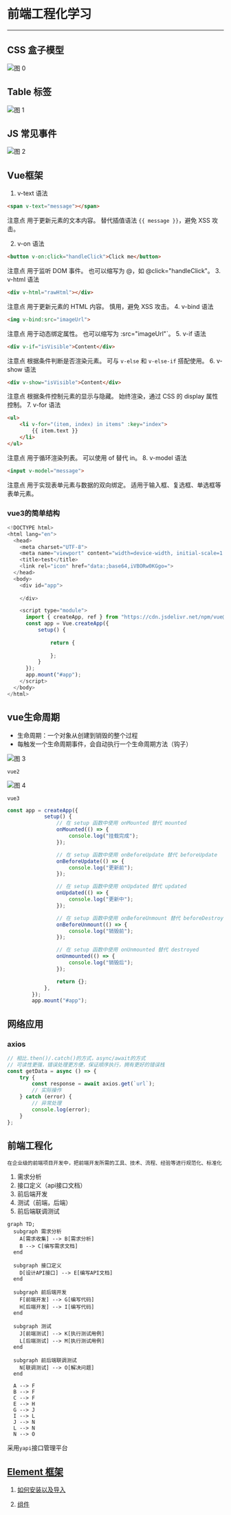 # 前端工程化学习

---

## CSS 盒子模型

![图 0](https://s2.loli.net/2024/01/11/WL2HXQmaGNxCBKl.png)  

## Table 标签

![图 1](https://s2.loli.net/2024/01/11/tKloZBRWQb3niLh.png)  

## JS 常见事件

![图 2](https://s2.loli.net/2024/01/13/QX7sPtNclVGbyfL.png)  

## Vue框架

1. v-text
语法

```html
<span v-text="message"></span>
```

注意点
用于更新元素的文本内容。
替代插值语法 `{{ message }}`，避免 XSS 攻击。

2. v-on
语法

```html
<button v-on:click="handleClick">Click me</button>
```

注意点
用于监听 DOM 事件。
也可以缩写为 @，如 @click="handleClick"。
3. v-html
语法

```html  
<div v-html="rawHtml"></div>
```

注意点
用于更新元素的 HTML 内容。
慎用，避免 XSS 攻击。
4. v-bind
语法

```html
<img v-bind:src="imageUrl"> 
```

注意点
用于动态绑定属性。
也可以缩写为 :src="imageUrl"`。
5. v-if
语法

```html
<div v-if="isVisible">Content</div>
```

注意点
根据条件判断是否渲染元素。
可与 `v-else` 和 `v-else-if` 搭配使用。
6. v-show
语法

```html
<div v-show="isVisible">Content</div>
```

注意点
根据条件控制元素的显示与隐藏。
始终渲染，通过 CSS 的 display 属性控制。
7. v-for
语法

```html
<ul>
    <li v-for="(item, index) in items" :key="index">
        {{ item.text }}
    </li>
</ul>
```

注意点
用于循环渲染列表。
可以使用 of 替代 in。
8. v-model
语法

```html
<input v-model="message"> 
```

注意点
用于实现表单元素与数据的双向绑定。
适用于输入框、复选框、单选框等表单元素。

### vue3的简单结构

```javascript
<!DOCTYPE html>
<html lang="en">
  <head>
    <meta charset="UTF-8">
    <meta name="viewport" content="width=device-width, initial-scale=1.0">
    <title>test</title>
    <link rel="icon" href="data:;base64,iVBORw0KGgo=">
  </head>
  <body>
    <div id="app">
        
    </div>

    <script type="module">
      import { createApp, ref } from "https://cdn.jsdelivr.net/npm/vue@3/dist/vue.esm-browser.js";
      const app = Vue.createApp({
          setup() {
              
              return {
                  
              };
          }
      });
      app.mount("#app");
    </script>
  </body>
</html>
```

## vue生命周期

- 生命周期：一个对象从创建到销毁的整个过程
- 每触发一个生命周期事件，会自动执行一个生命周期方法（钩子）

![图 3](https://s2.loli.net/2024/01/18/BxylGTOAD9LvkPt.png)  

`vue2`

![图 4](https://s2.loli.net/2024/01/18/b7Sy6iAorJwDnLY.png)  

`vue3`

```javascript
const app = createApp({
            setup() {
                // 在 setup 函数中使用 onMounted 替代 mounted
                onMounted(() => {
                    console.log("挂载完成");
                });

                // 在 setup 函数中使用 onBeforeUpdate 替代 beforeUpdate
                onBeforeUpdate(() => {
                    console.log("更新前");
                });

                // 在 setup 函数中使用 onUpdated 替代 updated
                onUpdated(() => {
                    console.log("更新中");
                });

                // 在 setup 函数中使用 onBeforeUnmount 替代 beforeDestroy
                onBeforeUnmount(() => {
                    console.log("销毁前");
                });

                // 在 setup 函数中使用 onUnmounted 替代 destroyed
                onUnmounted(() => {
                    console.log("销毁后");
                });

                return {};
            },
        });
        app.mount("#app");
```

## 网络应用

### **axios**

```javascript
// 相比.then()/.catch()的方式，async/await的方式
// 可读性更强，错误处理更方便，保证顺序执行，拥有更好的错误栈
const getData = async () => {
    try {
        const response = await axios.get(`url`);
        // 实际操作
    } catch (error) {
        // 异常处理
        console.log(error);
    }
};
```


## 前端工程化

    在企业级的前端项目开发中，把前端开发所需的工具、技术、流程、经验等进行规范化、标准化

1. 需求分析
2. 接口定义（api接口文档）
3. 前后端开发
4. 测试（前端，后端）
5. 前后端联调测试


```mermaid
graph TD;
  subgraph 需求分析
    A[需求收集] --> B[需求分析]
    B --> C[编写需求文档]
  end
  
  subgraph 接口定义
    D[设计API接口] --> E[编写API文档]
  end

  subgraph 前后端开发
    F[前端开发] --> G[编写代码]
    H[后端开发] --> I[编写代码]
  end

  subgraph 测试
    J[前端测试] --> K[执行测试用例]
    L[后端测试] --> M[执行测试用例]
  end

  subgraph 前后端联调测试
    N[联调测试] --> O[解决问题]
  end

  A --> F
  B --> F
  C --> F
  E --> H
  G --> J
  I --> L
  J --> N
  L --> N
  N --> O
```

采用`yapi`接口管理平台

## [Element 框架](https://element-plus.org/zh-CN/)

1. [如何安装以及导入](https://element-plus.org/zh-CN/guide/installation.html)

2. [组件](https://element-plus.org/zh-CN/component/button.html)
